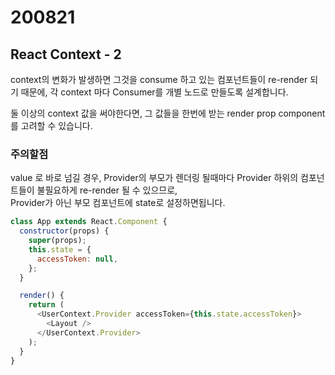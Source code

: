 # 200821

## React Context - 2

context의 변화가 발생하면 그것을 consume 하고 있는 컴포넌트들이 re-render 되기 때문에,
각 context 마다 Consumer를 개별 노드로 만들도록 설계합니다.

둘 이상의 context 값을 써야한다면, 그 값들을 한번에 받는 render prop component를 고려할 수 있습니다.

### 주의할점

value 로 바로 넘길 경우, Provider의 부모가 렌더링 될때마다 Provider 하위의 컴포넌트들이 불필요하게 re-render 될 수 있으므로,<br/>
Provider가 아닌 부모 컴포넌트에 state로 설정하면됩니다.

```js
class App extends React.Component {
  constructor(props) {
    super(props);
    this.state = {
      accessToken: null,
    };
  }

  render() {
    return (
      <UserContext.Provider accessToken={this.state.accessToken}>
        <Layout />
      </UserContext.Provider>
    );
  }
}
```
